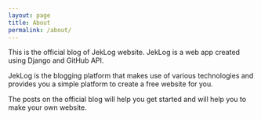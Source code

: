 ```yaml
---
layout: page
title: About
permalink: /about/
---
```

This is the official blog of JekLog website. JekLog is a web app created using Django and GitHub API.

JekLog is the blogging platform that makes use of various technologies and provides you a simple platform to create a free website for you.

The posts on the official blog will help you get started and will help you to make your own website.